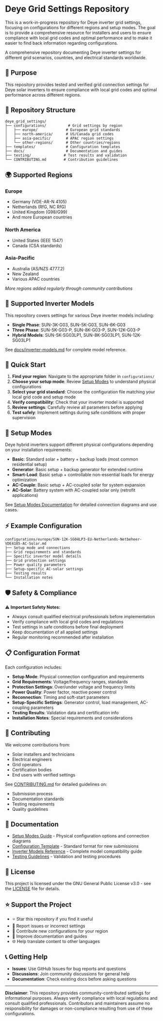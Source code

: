 # Deye Grid Settings Repository

This is a work-in-progress repository for Deye inverter grid settings, focusing on configurations for different regions and setup modes. The goal is to provide a comprehensive resource for installers and users to ensure compliance with local grid codes and optimal performance and to make it easier to find back information regarding configurations.

A comprehensive repository documenting Deye inverter settings for different grid scenarios, countries, and electrical standards worldwide.

## 🎯 Purpose

This repository provides tested and verified grid connection settings for Deye solar inverters to ensure compliance with local grid codes and optimal performance across different regions.

## 📁 Repository Structure

```text
deye_grid_settings/
├── configurations/          # Grid settings by region
│   ├── europe/             # European grid standards
│   ├── north-america/      # US/Canada grid codes
│   ├── asia-pacific/       # APAC region settings
│   └── other-regions/      # Other countries/regions
├── templates/              # Configuration templates
├── docs/                   # Documentation and guides
├── testing/               # Test results and validation
└── CONTRIBUTING.md        # Contribution guidelines
```

## 🌍 Supported Regions

### Europe

- Germany (VDE-AR-N 4105)
- Netherlands (RfG, NC RfG)
- United Kingdom (G98/G99)
- And more European countries

### North America

- United States (IEEE 1547)
- Canada (CSA standards)

### Asia-Pacific

- Australia (AS/NZS 4777.2)
- New Zealand
- Various APAC countries

*More regions added regularly through community contributions*

## 🔧 Supported Inverter Models

This repository covers settings for various Deye inverter models including:

- **Single Phase**: SUN-3K-G03, SUN-5K-G03, SUN-6K-G03
- **Three Phase**: SUN-5K-G03-P, SUN-8K-G03-P, SUN-12K-G03-P  
- **Hybrid Models**: SUN-5K-SG03LP1, SUN-8K-SG03LP1, SUN-12K-SG03LP1

See [docs/inverter-models.md](docs/inverter-models.md) for complete model reference.

## 🚀 Quick Start

1. **Find your region**: Navigate to the appropriate folder in `configurations/`
2. **Choose your setup mode**: Review [Setup Modes](docs/setup-modes.md) to understand physical configurations
3. **Select your grid standard**: Choose the configuration file matching your local grid code and setup mode
4. **Verify compatibility**: Check that your inverter model is supported
5. **Review settings**: Carefully review all parameters before applying
6. **Test safely**: Implement settings during safe conditions with proper supervision

## 🔌 Setup Modes

Deye hybrid inverters support different physical configurations depending on your installation requirements:

- **Basic**: Standard solar + battery + backup loads (most common residential setup)
- **Generator**: Basic setup + backup generator for extended runtime
- **Smart-Load**: Basic setup + controllable non-essential loads for energy optimization
- **AC-Couple**: Basic setup + AC-coupled solar for system expansion
- **AC-Solar**: Battery system with AC-coupled solar only (retrofit applications)

See [Setup Modes Documentation](docs/setup-modes.md) for detailed connection diagrams and use cases.

## ⚡ Example Configuration

```text
configurations/europe/SUN-12K-SG04LP3-EU-Netherlands-Netbeheer-VDE4105-AC-Solar.md
├── Setup mode and connections
├── Grid requirements and standards
├── Specific inverter model details
├── Grid protection settings
├── Power quality parameters
├── Setup-specific AC-solar settings
├── Testing results
└── Installation notes
```

## 🛡️ Safety & Compliance

⚠️ **Important Safety Notes:**

- Always consult qualified electrical professionals before implementation
- Verify compliance with local grid codes and regulations  
- Test settings in safe conditions before final deployment
- Keep documentation of all applied settings
- Regular monitoring recommended after installation

## 📋 Configuration Format

Each configuration includes:

- **Setup Mode**: Physical connection configuration and requirements
- **Grid Requirements**: Voltage/frequency ranges, standards
- **Protection Settings**: Over/under voltage and frequency limits
- **Power Quality**: Power factor, reactive power control
- **Reconnection**: Timing and soft-start parameters
- **Setup-Specific Settings**: Generator control, load management, AC-coupling parameters
- **Testing Results**: Validation data and certification info
- **Installation Notes**: Special requirements and considerations

## 🤝 Contributing

We welcome contributions from:

- Solar installers and technicians
- Electrical engineers  
- Grid operators
- Certification bodies
- End users with verified settings

See [CONTRIBUTING.md](CONTRIBUTING.md) for detailed guidelines on:

- Submission process
- Documentation standards
- Testing requirements
- Quality guidelines

## 📖 Documentation

- [Setup Modes Guide](docs/setup-modes.md) - Physical configuration options and connection diagrams
- [Configuration Template](templates/configuration-template.md) - Standard format for new submissions
- [Inverter Models Reference](docs/inverter-models.md) - Complete model compatibility guide
- [Testing Guidelines](testing/README.md) - Validation and testing procedures

## 📄 License

This project is licensed under the GNU General Public License v3.0 - see the [LICENSE](LICENSE) file for details.

## ⭐ Support the Project

- ⭐ Star this repository if you find it useful
- 🐛 Report issues or incorrect settings
- 🔧 Contribute new configurations for your region
- 📖 Improve documentation and guides
- 🌐 Help translate content to other languages

## 📞 Getting Help

- **Issues**: Use GitHub Issues for bug reports and questions
- **Discussions**: Join community discussions for general help
- **Documentation**: Check existing docs before asking questions

---

**Disclaimer**: This repository provides community-contributed settings for informational purposes. Always verify compliance with local regulations and consult qualified professionals. Contributors and maintainers assume no responsibility for damages or non-compliance resulting from use of these configurations.
